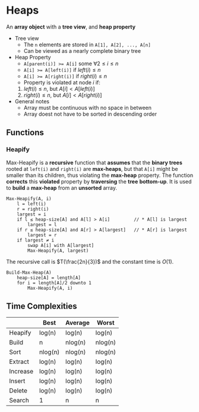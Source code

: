 # Heaps

An **array object** with a **tree view**, and **heap property**

- Tree view
  - The `n` elements are stored in `A[1], A[2], ..., A[n]`
  - Can be viewed as a nearly complete binary tree
- Heap Property
  - `A[parent(i)] >= A[i]` some $∀ 2 \le i \le n$
  - `A[i] >= A[left(i)]` if $left(i) \le n$
  - `A[i] >= A[right(i)]` if $right(i) \le n$
  - Property is violated at node $i$ if:
  1. $left(i) \le n$, but $A[i] < A[left(i)]$
  2. $right(i) \le n$, but $A[i] < A[right(i)]$
- General notes
  - Array must be continuous with no space in between
  - Array doest not have to be sorted in descending order

## Functions

### Heapify

Max-Heapify is a **recursive** function that **assumes** that the **binary trees** rooted at `left(i)` and `right(i)` are **max-heaps**, but that `A[i]` might be smaller than its children, thus violating the **max-heap** property.
The function **corrects** this **violated** property by **traversing** the **tree** **bottom-up**.
It is used to **build** a **max-heap** from an **unsorted** array.

```text
Max-Heapify(A, i)
    l = left(i)
    r = right(i)
    largest = i
    if l ≤ heap-size[A] and A[l] > A[i]         // * A[l] is largest
        largest = l
    if r ≤ heap-size[A] and A[r] > A[largest]   // * A[r] is largest
        largest = r
    if largest ≠ i
        swap A[i] with A[largest]
        Max-Heapify(A, largest)
```

The recursive call is $T(\frac{2n}{3})$ and the constant time is $O(1)$.

```text
Build-Max-Heap(A)
    heap-size[A] = length[A]
    for i = length[A]/2 downto 1
        Max-Heapify(A, i)
```

## Time Complexities

|          | Best    | Average | Worst   |
| -------- | ------- | ------- | ------- |
| Heapify  | log(n)  | log(n)  | log(n)  |
| Build    | n       | nlog(n) | nlog(n) |
| Sort     | nlog(n) | nlog(n) | nlog(n) |
| Extract  | log(n)  | log(n)  | log(n)  |
| Increase | log(n)  | log(n)  | log(n)  |
| Insert   | log(n)  | log(n)  | log(n)  |
| Delete   | log(n)  | log(n)  | log(n)  |
| Search   | 1       | n       | n       |
